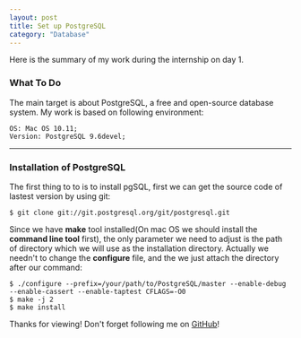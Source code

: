 ```yaml
---  
layout: post
title: Set up PostgreSQL
category: "Database"
---  
```


Here is the summary of my work during the internship on day 1.

### What To Do ###

The main target is about PostgreSQL, a free and open-source database system.
My work is based on following environment:




	OS: Mac OS 10.11;
	Version: PostgreSQL 9.6devel;

---------------------

### Installation of PostgreSQL ###
The first thing to to is to install pgSQL, first we can get the source code of lastest version by using git:

	$ git clone git://git.postgresql.org/git/postgresql.git
	
Since we have **make** tool installed(On mac OS we should install the **command line tool** first), the only parameter we need to adjust is the path of directory which we will use as the installation directory.
Actually we needn't to change the **configure** file, and the we just attach the directory after our command:

	$ ./configure --prefix=/your/path/to/PostgreSQL/master --enable-debug --enable-cassert --enable-taptest CFLAGS=-O0
	$ make -j 2
	$ make install



Thanks for viewing! Don't forget following me on <a href="https://github.com/Princever">GitHub</a>!
